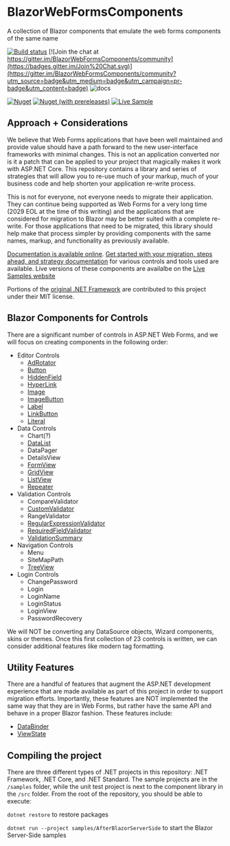 # BlazorWebFormsComponents

A collection of Blazor components that emulate the web forms components of the same name

[![Build status](https://dev.azure.com/FritzAndFriends/BlazorWebFormsComponents/_apis/build/status/BlazorWebFormsComponents-.NET%20Standard-CI)](https://dev.azure.com/FritzAndFriends/BlazorWebFormsComponents/_build/latest?definitionId=14)  [![Join the chat at https://gitter.im/BlazorWebFormsComponents/community](https://badges.gitter.im/Join%20Chat.svg)](https://gitter.im/BlazorWebFormsComponents/community?utm_source=badge&utm_medium=badge&utm_campaign=pr-badge&utm_content=badge)  ![docs](https://github.com/FritzAndFriends/BlazorWebFormsComponents/workflows/docs/badge.svg)

[![Nuget](https://img.shields.io/nuget/v/Fritz.BlazorWebFormsComponents?color=violet)](https://www.nuget.org/packages/Fritz.BlazorWebFormsComponents/)  [![Nuget (with prereleases)](https://img.shields.io/nuget/vpre/Fritz.BlazorWebFormsComponents)](https://www.nuget.org/packages/Fritz.BlazorWebFormsComponents/)  [![Live Sample](https://img.shields.io/badge/-Live%20Sample-purple)](https://blazorwebformscomponents.azurewebsites.net)

## Approach + Considerations

We believe that Web Forms applications that have been well maintained and provide value should have a path forward to the new user-interface frameworks with minimal changes.  This is not an application converted nor is it a patch that can be applied to your project that magically makes it work with ASP<span></span>.NET Core.  This repository contains a library and series of strategies that will allow you to re-use much of your markup, much of your business code and help shorten your application re-write process.

This is not for everyone, not everyone needs to migrate their application.  They can continue being supported as Web Forms for a very long time (2029 EOL at the time of this writing) and the applications that are considered for migration to Blazor may be better suited with a complete re-write.  For those applications that need to be migrated, this library should help make that process simpler by providing components with the same names, markup, and functionality as previously available.

[Documentation is available online](https://fritzandfriends.github.io/BlazorWebFormsComponents/).  [Get started with your migration, steps ahead, and strategy documentation](docs/Migration/readme.md) for various controls and tools used are available.  Live versions of these components are availalbe on the [Live Samples website](https://blazorwebformscomponents.azurewebsites.net)

Portions of the [original .NET Framework](https://github.com/microsoft/referencesource) are contributed to this project under their MIT license.

## Blazor Components for Controls

There are a significant number of controls in ASP.NET Web Forms, and we will focus on creating components in the following order:

  - Editor Controls
    - [AdRotator](docs/EditorControls/AdRotator.md)
    - [Button](docs/EditorControls/Button.md)
    - [HiddenField](docs/EditorControls/HiddenField.md)
    - [HyperLink](docs/EditorControls/HyperLink.md)
    - [Image](docs/EditorControls/Image.md)
    - [ImageButton](docs/EditorControls/ImageButton.md)
    - [Label](docs/EditorControls/Label.md)
    - [LinkButton](docs/EditorControls/LinkButton.md)
    - [Literal](docs/EditorControls/Literal.md)
  - Data Controls
    - Chart(?)
    - [DataList](docs/DataControls/DataList.md)
    - DataPager
    - DetailsView
    - [FormView](docs/DataControls/FormView.md)
    - [GridView](docs/DataControls/GridView.md)
    - [ListView](docs/DataControls/ListView.md)
    - [Repeater](docs/DataControls/Repeater.md)
  - Validation Controls
    - CompareValidator
    - [CustomValidator](docs/ValidationControls/CustomValidator.md)
    - RangeValidator
    - [RegularExpressionValidator](docs/ValidationControls/RegularExpressionValidator.md)
    - [RequiredFieldValidator](docs/ValidationControls/RequiredFieldValidator.md)
    - [ValidationSummary](docs/ValidationControls/ValidationSummary.md)
  - Navigation Controls
    - Menu
    - SiteMapPath
    - [TreeView](docs/NavigationControls/TreeView.md)
  - Login Controls
    - ChangePassword
    - Login
    - LoginName
    - LoginStatus
    - LoginView
    - PasswordRecovery

We will NOT be converting any DataSource objects, Wizard components, skins or themes.  Once this first collection of 23 controls is written, we can consider additional features like modern tag formatting.

## Utility Features

There are a handful of features that augment the ASP<span></span>.NET development experience that are made available as part of this project in order to support migration efforts.  Importantly, these features are NOT implemented the same way that they are in Web Forms, but rather have the same API and behave in a proper Blazor fashion.  These features include:

  - [DataBinder](docs/UtilityFeatures/Databinder.md)
  - [ViewState](docs/UtilityFeatures/ViewState.md)

## Compiling the project

There are three different types of .NET projects in this repository:  .NET Framework, .NET Core, and .NET Standard.  The sample projects are in the `/samples` folder, while the unit test project is next to the component library in the `/src` folder.  From the root of the repository, you should be able to execute:

`dotnet restore` to restore packages

`dotnet run --project samples/AfterBlazorServerSide` to start the Blazor Server-Side samples
